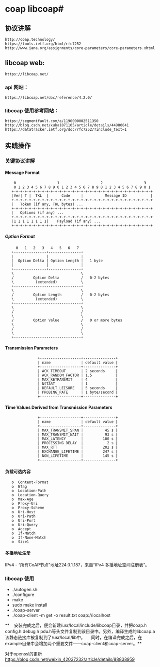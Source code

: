 # coap  libcoap#

## 协议讲解 ##
	http://coap.technology/
	https://tools.ietf.org/html/rfc7252
	http://www.iana.org/assignments/core-parameters/core-parameters.xhtml
## libcoap  web: ##
	https://libcoap.net/
### api 网站： ###
	https://libcoap.net/doc/reference/4.2.0/

### libcoap 使用参考网站： ###

	https://segmentfault.com/a/1190000002511350
	http://blog.csdn.net/xukai871105/article/details/44980041
	https://datatracker.ietf.org/doc/rfc7252/?include_text=1

## 实践操作 ##
### 关键协议讲解 ###
#### Message Format ####

	    0                   1                   2                   3
	    0 1 2 3 4 5 6 7 8 9 0 1 2 3 4 5 6 7 8 9 0 1 2 3 4 5 6 7 8 9 0 1
	   +-+-+-+-+-+-+-+-+-+-+-+-+-+-+-+-+-+-+-+-+-+-+-+-+-+-+-+-+-+-+-+-+
	   |Ver| T |  TKL  |      Code     |          Message ID           |
	   +-+-+-+-+-+-+-+-+-+-+-+-+-+-+-+-+-+-+-+-+-+-+-+-+-+-+-+-+-+-+-+-+
	   |   Token (if any, TKL bytes) ...
	   +-+-+-+-+-+-+-+-+-+-+-+-+-+-+-+-+-+-+-+-+-+-+-+-+-+-+-+-+-+-+-+-+
	   |   Options (if any) ...
	   +-+-+-+-+-+-+-+-+-+-+-+-+-+-+-+-+-+-+-+-+-+-+-+-+-+-+-+-+-+-+-+-+
	   |1 1 1 1 1 1 1 1|    Payload (if any) ...
	   +-+-+-+-+-+-+-+-+-+-+-+-+-+-+-+-+-+-+-+-+-+-+-+-+-+-+-+-+-+-+-+-+

                        
##### Option Format 

	     0   1   2   3   4   5   6   7
	   +---------------+---------------+
	   |               |               |
	   |  Option Delta | Option Length |   1 byte
	   |               |               |
	   +---------------+---------------+
	   \                               \
	   /         Option Delta          /   0-2 bytes
	   \          (extended)           \
	   +-------------------------------+
	   \                               \
	   /         Option Length         /   0-2 bytes
	   \          (extended)           \
	   +-------------------------------+
	   \                               \
	   /                               /
	   \                               \
	   /         Option Value          /   0 or more bytes
	   \                               \
	   /                               /
	   \                               \
	   +-------------------------------+	

####  Transmission Parameters ####
                   +-------------------+---------------+
                   | name              | default value |
                   +-------------------+---------------+
                   | ACK_TIMEOUT       | 2 seconds     |
                   | ACK_RANDOM_FACTOR | 1.5           |
                   | MAX_RETRANSMIT    | 4             |
                   | NSTART            | 1             |
                   | DEFAULT_LEISURE   | 5 seconds     |
                   | PROBING_RATE      | 1 byte/second |
                   +-------------------+---------------+

#### Time Values Derived from Transmission Parameters ####
                   +-------------------+---------------+
                   | name              | default value |
                   +-------------------+---------------+
                   | MAX_TRANSMIT_SPAN |          45 s |
                   | MAX_TRANSMIT_WAIT |          93 s |
                   | MAX_LATENCY       |         100 s |
                   | PROCESSING_DELAY  |           2 s |
                   | MAX_RTT           |         202 s |
                   | EXCHANGE_LIFETIME |         247 s |
                   | NON_LIFETIME      |         145 s |
                   +-------------------+---------------+
#### 负载可选内容 ####
	   o  Content-Format
	   o  ETag
	   o  Location-Path
	   o  Location-Query
	   o  Max-Age
	   o  Proxy-Uri
	   o  Proxy-Scheme
	   o  Uri-Host
	   o  Uri-Path
	   o  Uri-Port
	   o  Uri-Query
	   o  Accept
	   o  If-Match
	   o  If-None-Match
	   o  Size1

#### 多播地址注册 ####

IPv4  - “所有CoAP节点”地址224.0.1.187，来自“IPv4 多播地址空间注册表”。

### libcoap 使用 ###

- ./autogen.sh
- ./configure
- make
- sudo make install 
- ./coap-server
- ./coap-client -m get -o result.txt coap://localhost



**    安装完成之后，便会新建/usr/local/include/libcoap目录，并把coap.h config.h debug.h pdu.h等头文件复制到该目录中。另外，编译生成的libcoap.a该静态链接库被复制到了/usr/local/lib中。
    同时，在编译完成之后，在example目录中会增加两个重要文件——coap-client和coap-server。**

对于openssl的更新
	https://blog.csdn.net/weixin_42037232/article/details/88838959